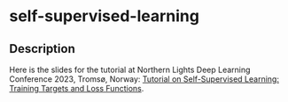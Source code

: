 # self-supervised-learning

## Description
Here is the slides for the tutorial at Northern Lights Deep Learning Conference 2023, Tromsø, Norway:
[Tutorial on Self-Supervised Learning: Training Targets and Loss Functions](https://github.com/zhenghuatan/self-supervised-learning/blob/main/20230109_NLDL_Tutorial_Tan.pdf).
